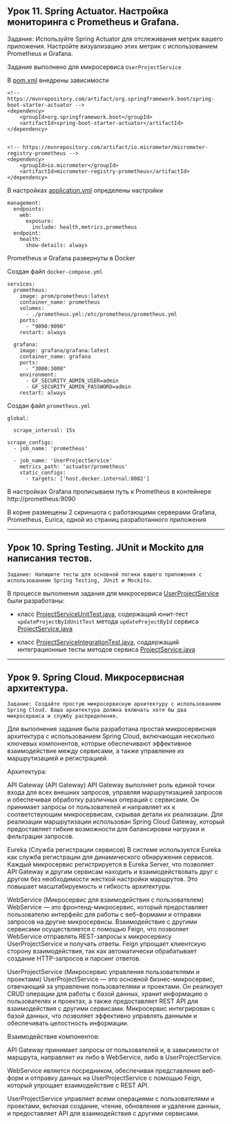 ## Урок 11. Spring Actuator. Настройка мониторинга с Prometheus и Grafana.

Задание: Используйте Spring Actuator для отслеживания метрик вашего приложения. Настройте визуализацию этих метрик
с использованием Prometheus и Grafana.

Задание выполнено для микросервиса `UserProjectService`

В [pom.xml](UserProjectService%2Fpom.xml) внедрены зависимости

```
<!-- https://mvnrepository.com/artifact/org.springframework.boot/spring-boot-starter-actuator -->
<dependency>
    <groupId>org.springframework.boot</groupId>
    <artifactId>spring-boot-starter-actuator</artifactId>
</dependency>


<!-- https://mvnrepository.com/artifact/io.micrometer/micrometer-registry-prometheus -->
<dependency>
    <groupId>io.micrometer</groupId>
    <artifactId>micrometer-registry-prometheus</artifactId>
</dependency>
```

В настройках [application.yml](UserProjectService%2Fsrc%2Fmain%2Fresources%2Fapplication.yml) определены настройки

```angular2html
management:
  endpoints:
    web:
      exposure:
        include: health,metrics,prometheus
  endpoint:
    health:
      show-details: always
```

Prometheus и Grafana развернуты в Docker

Создан файл `docker-compose.yml`

```angular2html
services:
  prometheus:
    image: prom/prometheus:latest
    container_name: prometheus
    volumes:
      - ./prometheus.yml:/etc/prometheus/prometheus.yml
    ports:
      - "9090:9090"
    restart: always

  grafana:
    image: grafana/grafana:latest
    container_name: grafana
    ports:
      - "3000:3000"
    environment:
      - GF_SECURITY_ADMIN_USER=admin
      - GF_SECURITY_ADMIN_PASSWORD=admin
    restart: always
```

Создан файл `prometheus.yml`

```angular2html
global:
  
  scrape_interval: 15s

scrape_configs:
  - job_name: 'prometheus'

  - job_name: 'UserProjectService'
    metrics_path: 'actuator/prometheus'
    static_configs:
      - targets: ['host.docker.internal:8082']
```

В настройках Grafana прописываем путь к Prometheus в контейнере http://prometheus:9090

В корне размещены 2 скриншота с работающими серверами Grafana, Prometheus, Eurica, одной из страниц разработанного приложения

---

## Урок 10. Spring Testing. JUnit и Mockito для написания тестов.

```
Задание: Напишите тесты для основной логики вашего приложения с использованием Spring Testing, JUnit и Mockito.
```

В процессе выполнения задания для микросервиса [UserProjectService](UserProjectService) были разработаны: 

* класс [ProjectServiceUnitTest.java](UserProjectService%2Fsrc%2Ftest%2Fjava%2Forg%2Fexample%2Fservice%2FProjectServiceUnitTest.java), 
содержащий юнит-тест `updateProjectByIdUnitTest` метода `updateProjectById` сервиса [ProjectService.java](UserProjectService%2Fsrc%2Fmain%2Fjava%2Forg%2Fexample%2Fservice%2FProjectService.java)

* класс [ProjectServiceIntegrationTest.java](UserProjectService%2Fsrc%2Ftest%2Fjava%2Forg%2Fexample%2Fservice%2FProjectServiceIntegrationTest.java),
соддержащий интеграционные тесты методов сервиса [ProjectService.java](UserProjectService%2Fsrc%2Fmain%2Fjava%2Forg%2Fexample%2Fservice%2FProjectService.java)

---

## Урок 9. Spring Cloud. Микросервисная архитектура.

```
Задание: Создайте простую микросервисную архитектуру с использованием Spring Cloud. Ваша архитектура должна включать хотя бы два микросервиса и службу распределения.
```

Для выполнения задания была разработана простая микросервисная архитектура с использованием Spring Cloud, включающая несколько ключевых компонентов, которые обеспечивают эффективное взаимодействие между сервисами, а также управление их маршрутизацией и регистрацией.

Архитектура:

API Gateway (API Gateway) API Gateway выполняет роль единой точки входа для всех внешних запросов, управляя маршрутизацией запросов и обеспечивая обработку различных операций с сервисами. Он принимает запросы от пользователей и направляет их к соответствующим микросервисам, скрывая детали их реализации. Для реализации маршрутизации использован Spring Cloud Gateway, который предоставляет гибкие возможности для балансировки нагрузки и фильтрации запросов.

Eureka (Служба регистрации сервисов) В системе используется Eureka как служба регистрации для динамического обнаружения сервисов. Каждый микросервис регистрируется в Eureka Server, что позволяет API Gateway и другим сервисам находить и взаимодействовать друг с другом без необходимости жесткой настройки маршрутов. Это повышает масштабируемость и гибкость архитектуры.

WebService (Микросервис для взаимодействия с пользователем) WebService — это фронтенд-микросервис, который предоставляет пользователю интерфейс для работы с веб-формами и отправки запросов на другие микросервисы. Взаимодействие с другими сервисами осуществляется с помощью Feign, что позволяет WebService отправлять REST-запросы к микросервису UserProjectService и получать ответы. Feign упрощает клиентскую сторону взаимодействия, так как автоматически обрабатывает создание HTTP-запросов и парсинг ответов.

UserProjectService (Микросервис управления пользователями и проектами) UserProjectService — это основной бизнес-микросервис, отвечающий за управление пользователями и проектами. Он реализует CRUD операции для работы с базой данных, хранит информацию о пользователях и проектах, а также предоставляет REST API для взаимодействия с другими сервисами. Микросервис интегрирован с базой данных, что позволяет эффективно управлять данными и обеспечивать целостность информации.

Взаимодействие компонентов:

API Gateway принимает запросы от пользователей и, в зависимости от маршрута, направляет их либо в WebService, либо в UserProjectService.

WebService является посредником, обеспечивая представление веб-форм и отправку данных на UserProjectService с помощью Feign, который упрощает взаимодействие с REST API.

UserProjectService управляет всеми операциями с пользователями и проектами, включая создание, чтение, обновление и удаление данных, и предоставляет API для взаимодействия с другими сервисами.